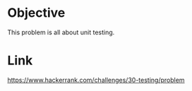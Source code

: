 # Objective
This problem is all about unit testing. 

# Link
https://www.hackerrank.com/challenges/30-testing/problem